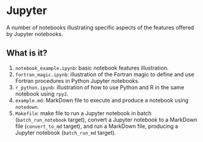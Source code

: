# Jupyter
A number of notebooks illustrating specific aspects of the features
offered by Jupyter notebooks.

## What is it?
1. `notebook_example.ipynb`: basic notebook features illustration.
1. `fortran_magic.ipynb`: illustration of the Fortran magic to define
    and use Fortran procedures in Python Jupyter notebooks.
1. `r_python.ipynb`: illustration of how to use Python and R in the same
    notebook using `rpy2`.
1. `example.md`: MarkDown file to execute and produce a notebook using
    `notedown`.
1. `Makefile`: make file to run a Jupyter notebook in batch
    (`batch_run_notebook` target), convert a Jupyter notebook to a
    MarkDown file (`convert_to_md` target), and run a MarkDown file,
    producing a Jupyter notebook (`batch_run_md` target).
